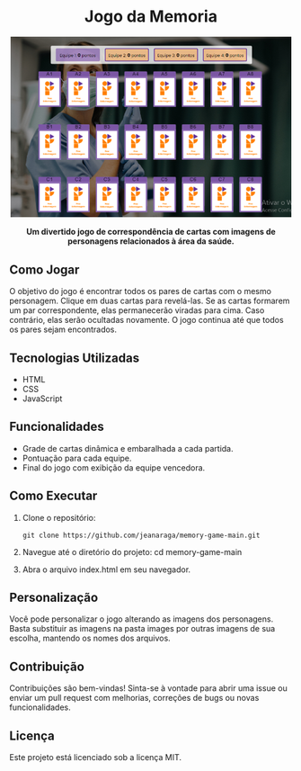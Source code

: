 <h1 align="center">Jogo da Memoria</h1>

<p align="center">
  <img src="./images/screenshot.png" alt="Screenshot" width="500">
</p>

<p align="center">
  <strong>Um divertido jogo de correspondência de cartas com imagens de personagens relacionados à área da saúde.</strong>
</p>

## Como Jogar

O objetivo do jogo é encontrar todos os pares de cartas com o mesmo personagem. Clique em duas cartas para revelá-las. Se as cartas formarem um par correspondente, elas permanecerão viradas para cima. Caso contrário, elas serão ocultadas novamente. O jogo continua até que todos os pares sejam encontrados.

## Tecnologias Utilizadas

- HTML
- CSS
- JavaScript

## Funcionalidades

- Grade de cartas dinâmica e embaralhada a cada partida.
- Pontuação para cada equipe.
- Final do jogo com exibição da equipe vencedora.

## Como Executar

1. Clone o repositório:
   ```shell
   git clone https://github.com/jeanaraga/memory-game-main.git

2. Navegue até o diretório do projeto:
cd memory-game-main

3. Abra o arquivo index.html em seu navegador.

## Personalização
Você pode personalizar o jogo alterando as imagens dos personagens. Basta substituir as imagens na pasta images por outras imagens de sua escolha, mantendo os nomes dos arquivos.

## Contribuição
Contribuições são bem-vindas! Sinta-se à vontade para abrir uma issue ou enviar um pull request com melhorias, correções de bugs ou novas funcionalidades.

## Licença
Este projeto está licenciado sob a licença MIT.
